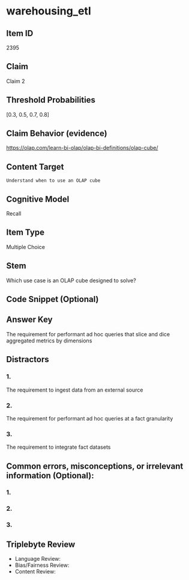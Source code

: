 # warehousing_etl

## Item ID
2395

## Claim
Claim 2

## Threshold Probabilities
[0.3, 0.5, 0.7, 0.8]

## Claim Behavior (evidence)
https://olap.com/learn-bi-olap/olap-bi-definitions/olap-cube/

## Content Target
`Understand when to use an OLAP cube`

## Cognitive Model
Recall

## Item Type
Multiple Choice

## Stem
Which use case is an OLAP cube designed to solve?

## Code Snippet (Optional)

## Answer Key
The requirement for performant ad hoc queries that slice and dice aggregated metrics by dimensions

## Distractors
### 1.
The requirement to ingest data from an external source

### 2.
The requirement for performant ad hoc queries at a fact granularity

### 3.
The requirement to integrate fact datasets

## Common errors, misconceptions, or irrelevant information (Optional):
### 1.

### 2.

### 3.

## Triplebyte Review
- Language Review:
- Bias/Fairness Review:
- Content Review:
